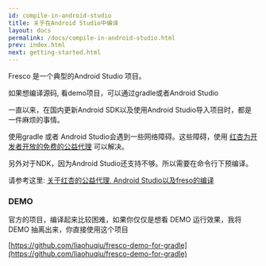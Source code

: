 ```yaml
---
id: compile-in-android-studio
title: 关于在Android Studio中编译
layout: docs
permalink: /docs/compile-in-android-studio.html
prev: index.html
next: getting-started.html
---
```


Fresco 是一个典型的Android Studio 项目。

如果想编译源码, 看demo项目，可以通过gradle或者Android Studio

一直以来，在国内更新Android SDK以及使用Android Studio导入项目时，都是一件麻烦的事情。

使用gradle 或者 Android Studio会遇到一些网络障碍。这些障碍，使用 [红杏为开发者开放的免费的公益代理](http://www.liaohuqiu.net/cn/posts/about-red-apricot-and-compiling-fresco/) 可以解决。

另外对于NDK，因为Android Studio还支持不够。所以需要在命令行下预编译。

请参考这里: [关于红杏的公益代理, Android Studio以及freso的编译](http://www.liaohuqiu.net/cn/posts/about-red-apricot-and-compiling-fresco/)

### DEMO

官方的项目，编译起来比较困难，如果你仅仅是想看 DEMO 运行效果，我将 DEMO 抽离出来，你直接使用这个项目

[https://github.com/liaohuqiu/fresco-demo-for-gradle](https://github.com/liaohuqiu/fresco-demo-for-gradle)
